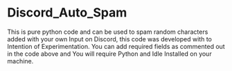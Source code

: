 # Discord_Auto_Spam
This is pure python code and can be used to spam random characters added with your own Input on Discord, this code was developed with to Intention of Experimentation.
You can add required fields as commented out in the code above and You will require Python and Idle Installed on your machine.
